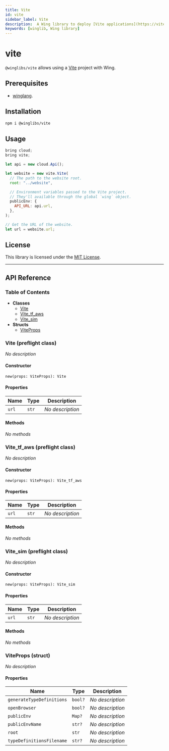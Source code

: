 ```yaml
---
title: Vite
id: vite
sidebar_label: Vite
description:  A Wing library to deploy [Vite applications](https://vitejs.dev/) to the cloud.
keywords: [winglib, Wing library]
---
```

# vite

`@winglibs/vite` allows using a [Vite](https://vitejs.dev/) project with Wing.

## Prerequisites

- [winglang](https://winglang.io).

## Installation

```sh
npm i @winglibs/vite
```

## Usage

```js
bring cloud;
bring vite;

let api = new cloud.Api();

let website = new vite.Vite(
  // The path to the website root.
  root: "../website",

  // Environment variables passed to the Vite project.
  // They'll available through the global `wing` object.
  publicEnv: {
    API_URL: api.url,
  },
);

// Get the URL of the website.
let url = website.url;
```

## License

This library is licensed under the [MIT License](./LICENSE).

---
## API Reference

### Table of Contents

- **Classes**
  - <a href="#@winglibs/vite.Vite">Vite</a>
  - <a href="#@winglibs/vite.Vite_tf_aws">Vite_tf_aws</a>
  - <a href="#@winglibs/vite.Vite_sim">Vite_sim</a>
- **Structs**
  - <a href="#@winglibs/vite.ViteProps">ViteProps</a>

### Vite (preflight class) <a class="wing-docs-anchor" id="@winglibs/vite.Vite"></a>

*No description*

#### Constructor

```
new(props: ViteProps): Vite
```

#### Properties

| **Name** | **Type** | **Description** |
| --- | --- | --- |
| <code>url</code> | <code>str</code> | *No description* |

#### Methods

*No methods*

### Vite_tf_aws (preflight class) <a class="wing-docs-anchor" id="@winglibs/vite.Vite_tf_aws"></a>

*No description*

#### Constructor

```
new(props: ViteProps): Vite_tf_aws
```

#### Properties

| **Name** | **Type** | **Description** |
| --- | --- | --- |
| <code>url</code> | <code>str</code> | *No description* |

#### Methods

*No methods*

### Vite_sim (preflight class) <a class="wing-docs-anchor" id="@winglibs/vite.Vite_sim"></a>

*No description*

#### Constructor

```
new(props: ViteProps): Vite_sim
```

#### Properties

| **Name** | **Type** | **Description** |
| --- | --- | --- |
| <code>url</code> | <code>str</code> | *No description* |

#### Methods

*No methods*

### ViteProps (struct) <a class="wing-docs-anchor" id="@winglibs/vite.ViteProps"></a>

*No description*

#### Properties

| **Name** | **Type** | **Description** |
| --- | --- | --- |
| <code>generateTypeDefinitions</code> | <code>bool?</code> | *No description* |
| <code>openBrowser</code> | <code>bool?</code> | *No description* |
| <code>publicEnv</code> | <code>Map<str>?</code> | *No description* |
| <code>publicEnvName</code> | <code>str?</code> | *No description* |
| <code>root</code> | <code>str</code> | *No description* |
| <code>typeDefinitionsFilename</code> | <code>str?</code> | *No description* |


